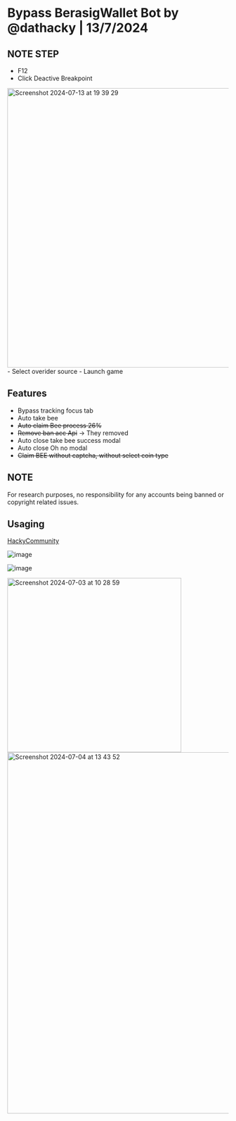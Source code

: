 # Bypass BerasigWallet Bot by @dathacky | 13/7/2024

## NOTE STEP
- F12
- Click Deactive Breakpoint
<img width="635" alt="Screenshot 2024-07-13 at 19 39 29" src="https://github.com/user-attachments/assets/d01fe8c1-fb0f-44a6-8c50-3b41918cfb5f">
- Select overider source
- Launch game

## Features
- Bypass tracking focus tab
- Auto take bee
- <s>Auto claim Bee process 26%</s>
- <s>Remove ban acc Api</s> -> They removed
- Auto close take bee success modal
- Auto close Oh no modal
- <s>Claim BEE without captcha, without select coin type</s>

## NOTE
For research purposes, no responsibility for any accounts being banned or copyright related issues.

## Usaging
[HackyCommunity](https://t.me/hackycommunity)

![image](https://media3.giphy.com/media/v1.Y2lkPTc5MGI3NjExN2FpMXpiaG5ib2g3MDdjd3pyZ3dneGxhNDhncXViZ3RkeGZvdjliZiZlcD12MV9pbnRlcm5hbF9naWZfYnlfaWQmY3Q9Zw/pSvyfzuNaRIuIQx4Dd/giphy.gif)

![image](https://media2.giphy.com/media/v1.Y2lkPTc5MGI3NjExMWQ1MDQ5azBybnB1cjUyNjV4MzNwMzFxaTY0dWdvcXVlN216c3ZtaCZlcD12MV9pbnRlcm5hbF9naWZfYnlfaWQmY3Q9Zw/0xIxYhWqczGTrdvcUS/giphy.gif)


<img width="396" alt="Screenshot 2024-07-03 at 10 28 59" src="https://github.com/dathacky/BerasigWallet_bot_bypass/assets/37299929/1af0f773-ce2d-40a0-bdea-bdd20fcf2252">

<img width="821" alt="Screenshot 2024-07-04 at 13 43 52" src="https://github.com/dathacky/BerasigWallet_bot_bypass/assets/37299929/c7f258cf-ecd2-4ae6-bd02-9b44213d2482">
